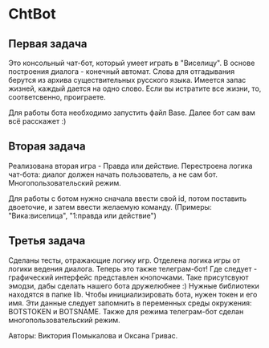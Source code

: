# ChtBot

Первая задача
-----
Это консольный чат-бот, который умеет играть в "Виселицу". В основе построения диалога - конечный автомат. Слова для отгадывания
берутся из архива существительных русского языка. Имеется запас жизней, каждый дается на одно слово. Если вы истратите все жизни, то, соответсвенно, проиграете.

Для работы бота необходимо запустить файл Base. Далее бот сам вам всё расскажет :)

Вторая задача
-----
Реализована вторая игра - Правда или действие. Перестроена логика чат-бота: 
диалог должен начать пользователь, а не сам бот. Многопользовательский режим.

Для работы с ботом нужно сначала ввести свой id, потом поставить двоеточие, и затем ввести желаемую команду.
(Примеры: "Вика:виселица", "1:правда или действие")

Третья задача
-----
Сделаны тесты, отражающие логику игр. 
Отделена логика игры от логики ведения диалога.
Теперь это также телеграм-бот! Где следует - графический интерфейс представлен кнопочками. Таке присутсвуют эмодзи,
дабы сделать нашего бота дружелюбнее :) Нужные библиотеки находятся в папке lib. Чтобы инициализировать бота, 
нужен токен и его имя. Эти данные следует запомнить в переменных среды окружения: BOTSTOKEN и BOTSNAME. Также 
для режима телеграм-бот сделан многопользовательский режим.

Авторы: Виктория Помыкалова и Оксана Гривас.
